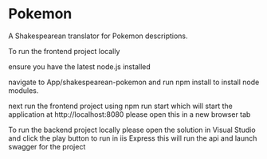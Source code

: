 # Pokemon

A Shakespearean translator for Pokemon descriptions.

To run the frontend project locally

ensure you have the latest node.js installed

navigate to App/shakespearean-pokemon and run npm install to install node modules.

next run the frontend project using npm run start which will start the application at http://localhost:8080 please open this in a new browser tab

To run the backend project locally please open the solution in Visual Studio and click the play button to run in iis Express this will run the api and launch swagger for the project
